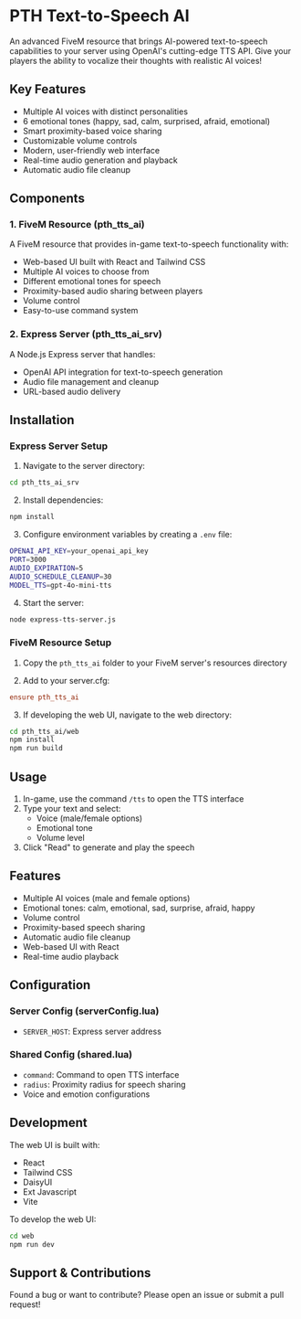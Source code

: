 # PTH Text-to-Speech AI

An advanced FiveM resource that brings AI-powered text-to-speech capabilities to your server using OpenAI's cutting-edge TTS API. Give your players the ability to vocalize their thoughts with realistic AI voices!

## Key Features

- Multiple AI voices with distinct personalities
- 6 emotional tones (happy, sad, calm, surprised, afraid, emotional)
- Smart proximity-based voice sharing
- Customizable volume controls
- Modern, user-friendly web interface
- Real-time audio generation and playback
- Automatic audio file cleanup

## Components

### 1. FiveM Resource (pth_tts_ai)
A FiveM resource that provides in-game text-to-speech functionality with:
- Web-based UI built with React and Tailwind CSS
- Multiple AI voices to choose from
- Different emotional tones for speech
- Proximity-based audio sharing between players
- Volume control
- Easy-to-use command system

### 2. Express Server (pth_tts_ai_srv)
A Node.js Express server that handles:
- OpenAI API integration for text-to-speech generation
- Audio file management and cleanup
- URL-based audio delivery

## Installation

### Express Server Setup
1. Navigate to the server directory:
```sh
cd pth_tts_ai_srv
```

2. Install dependencies:
```sh
npm install
```

3. Configure environment variables by creating a `.env` file:
```sh
OPENAI_API_KEY=your_openai_api_key
PORT=3000
AUDIO_EXPIRATION=5
AUDIO_SCHEDULE_CLEANUP=30
MODEL_TTS=gpt-4o-mini-tts
```

4. Start the server:
```sh
node express-tts-server.js
```

### FiveM Resource Setup
1. Copy the `pth_tts_ai` folder to your FiveM server's resources directory

2. Add to your server.cfg:
```cfg
ensure pth_tts_ai
```

3. If developing the web UI, navigate to the web directory:
```sh
cd pth_tts_ai/web
npm install
npm run build
```

## Usage

1. In-game, use the command `/tts` to open the TTS interface
2. Type your text and select:
   - Voice (male/female options)
   - Emotional tone
   - Volume level
3. Click "Read" to generate and play the speech

## Features

- Multiple AI voices (male and female options)
- Emotional tones: calm, emotional, sad, surprise, afraid, happy
- Volume control
- Proximity-based speech sharing
- Automatic audio file cleanup
- Web-based UI with React
- Real-time audio playback

## Configuration

### Server Config (serverConfig.lua)
- `SERVER_HOST`: Express server address

### Shared Config (shared.lua)
- `command`: Command to open TTS interface
- `radius`: Proximity radius for speech sharing
- Voice and emotion configurations

## Development

The web UI is built with:
- React
- Tailwind CSS
- DaisyUI
- Ext Javascript
- Vite

To develop the web UI:
```sh
cd web
npm run dev
```

## Support & Contributions

Found a bug or want to contribute? Please open an issue or submit a pull request!